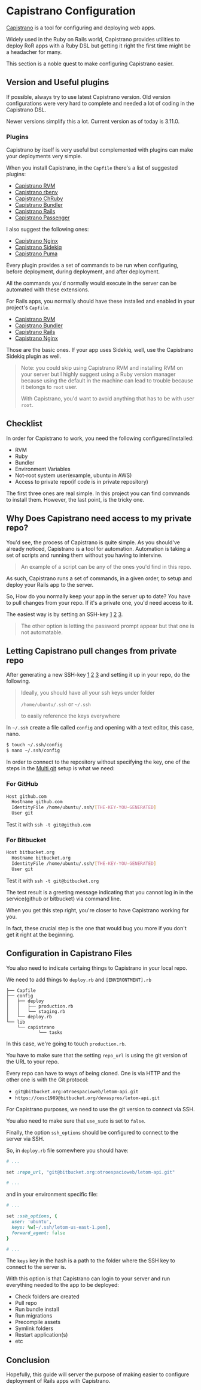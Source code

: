 # Capistrano Configuration

[Capistrano](https://capistranorb.com/) is a tool for configuring and deploying web apps.

Widely used in the Ruby on Rails world, Capistrano provides utilities to deploy RoR apps with a Ruby DSL but getting it right the first time might be a headacher for many.

This section is a noble quest to make configuring Capistrano easier.

## Version and Useful plugins

If possible, always try to use latest Capistrano version. Old version configurations were very hard to complete and needed a lot of coding in the Capistrano DSL.

Newer versions simplify this a lot. Current version as of today is 3.11.0.

### Plugins

Capistrano by itself is very useful but complemented with plugins can make your deployments very simple.

When you install Capistrano, in the `Capfile` there's a list of suggested plugins:

- [Capistrano RVM](https://github.com/capistrano/rvm)
- [Capistrano rbenv](https://github.com/capistrano/rbenv)
- [Capistrano ChRuby](https://github.com/capistrano/chruby)
- [Capistrano Bundler](https://github.com/capistrano/bundler)
- [Capistrano Rails](https://github.com/capistrano/rails)
- [Capistrano Passenger](https://github.com/capistrano/passenger)

I also suggest the following ones:

- [Capistrano Nginx](https://github.com/ivalkeen/capistrano-nginx)
- [Capistrano Sidekiq](https://github.com/seuros/capistrano-sidekiq)
- [Capistrano Puma](https://github.com/seuros/capistrano-puma)

Every plugin provides a set of commands to be run when configuring, before deployment, during deployment, and after deployment.

All the commands you'd normally would execute in the server can be automated with these extensions.

For Rails apps, you normally should have these installed and enabled in your project's `Capfile`.

- [Capistrano RVM](https://github.com/capistrano/rvm)
- [Capistrano Bundler](https://github.com/capistrano/bundler)
- [Capistrano Rails](https://github.com/capistrano/rails)
- [Capistrano Nginx](https://github.com/ivalkeen/capistrano-nginx)

Those are the basic ones. If your app uses Sidekiq, well, use the Capistrano Sidekiq plugin as well.

> Note: you could skip using Capistrano RVM and installing RVM on your server but I highly suggest using a Ruby version manager because using the default in the machine can lead to trouble because it belongs to `root` user.
>
> With Capistrano, you'd want to avoid anything that has to be with user `root`.

## Checklist

In order for Capistrano to work, you need the following configured/installed:

- RVM
- Ruby
- Bundler
- Environment Variables
- Not-root system user(example, ubuntu in AWS)
- Access to private repo(if code is in private repository)

The first three ones are real simple. In this project you can find commands to install them. However, the last point, is the tricky one.

## Why Does Capistrano need access to my private repo?

You'd see, the process of Capistrano is quite simple. As you should've already noticed, Capistrano is a tool for automation. Automation is taking a set of scripts and running them without you having to intervine.

> An example of a script can be any of the ones you'd find in this repo.

As such, Capistrano runs a set of commands, in a given order, to setup and deploy your Rails app to the server.

So, How do you normally keep your app in the server up to date? You have to pull changes from your repo. If it's a private one, you'd need access to it.

The easiest way is by setting an SSH-key [1][ssh-bitbucket] [2][ssh-github] [3][multi-git].

> The other option is letting the password prompt appear but that one is not automatable.

## Letting Capistrano pull changes from private repo

After generating a new SSH-key [1][ssh-bitbucket] [2][ssh-github] [3][multi-git] and setting it up in your repo, do the following.

> Ideally, you should have all your ssh keys under folder
>
> `/home/ubuntu/.ssh` or `~/.ssh`
>
> to easily reference the keys everywhere

In `~/.ssh` create a file called `config` and opening with a text editor, this case, nano.

```bash
$ touch ~/.ssh/config
$ nano ~/.ssh/config
```

In order to connect to the repository without specifying the key, one of the steps in the [Multi git][multi-git] setup is what we need:

### For GitHub

```bash
Host github.com
  Hostname github.com
  IdentityFile /home/ubuntu/.ssh/[THE-KEY-YOU-GENERATED]
  User git
```

Test it with `ssh -t git@github.com`

### For Bitbucket

```bash
Host bitbucket.org
  Hostname bitbucket.org
  IdentityFile /home/ubuntu/.ssh/[THE-KEY-YOU-GENERATED]
  User git
```

Test it with `ssh -t git@bitbucket.org`

The test result is a greeting message indicating that you cannot log in in the service(github or bitbucket) via command line.

When you get this step right, you're closer to have Capistrano working for you.

In fact, these crucial step is the one that would bug you more if you don't get it right at the beginning.

## Configuration in Capistrano Files

You also need to indicate certaing things to Capistrano in your local repo.

We need to add things to `deploy.rb` and `[ENVIRONTMENT].rb`

```
├── Capfile
├── config
│   ├── deploy
│   │   ├── production.rb
│   │   └── staging.rb
│   └── deploy.rb
└── lib
    └── capistrano
            └── tasks
```

In this case, we're going to touch `production.rb`.

You have to make sure that the setting `repo_url` is using the git version of the URL to your repo.

Every repo can have to ways of being cloned. One is via HTTP and the other one is with the Git protocol:

- `git@bitbucket.org:otroespacioweb/letom-api.git`
- `https://cesc1989@bitbucket.org/devaspros/letom-api.git`

For Capistrano purposes, we need to use the git version to connect via SSH.

You also need to make sure that `use_sudo` is set to `false`.

Finally, the option `ssh_options` should be configured to connect to the server via SSH.

So, in `deploy.rb` file somewhere you should have:

```ruby
# ...

set :repo_url, "git@bitbucket.org:otroespacioweb/letom-api.git"

# ...
```

and in your environment specific file:

```ruby
# ...

set :ssh_options, {
  user: 'ubuntu',
  keys: %w[~/.ssh/letom-us-east-1.pem],
  forward_agent: false
}

# ...
```

The `keys` key in the hash is a path to the folder where the SSH key to connect to the server is.

With this option is that Capistrano can login to your server and run everything needed to the app to be deployed:

- Check folders are created
- Pull repo
- Run bundle install
- Run migrations
- Precompile assets
- Symlink folders
- Restart application(s)
- etc

## Conclusion

Hopefully, this guide will server the purpose of making easier to configure deployment of Rails apps with Capistrano.

[ssh-bitbucket]: https://confluence.atlassian.com/bitbucket/set-up-an-ssh-key-728138079.html
[ssh-github]: https://help.github.com/en/articles/generating-a-new-ssh-key-and-adding-it-to-the-ssh-agent
[multi-git]: https://gist.github.com/cesc1989/ce791228177867271147770629fe754b
